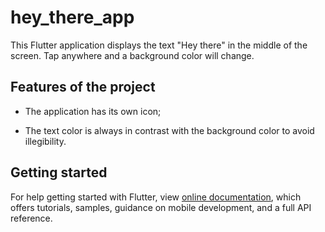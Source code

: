 # hey_there_app

This Flutter application displays the text "Hey there" in the middle of the screen. Tap anywhere and a background color will change.

## Features of the project

* The application has its own icon;

* The text color is always in contrast with the background color to avoid illegibility.

## Getting started

For help getting started with Flutter, view
[online documentation](https://flutter.dev/docs), which offers tutorials, samples, guidance on mobile development, and a full API reference.
